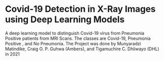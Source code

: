 # Covid-19 Detection in X-Ray Images using Deep Learning Models
A deep learning model to distinguish Covid-19 virus from Pneumonia Positive patients from MRI Scans. The classes are Covid-19, Pneumonia Positive  , and No Pneumonia.
The Project was done by Munyaradzi Matindike, Craig O. P. Guhwa (Ambers), and Tigamuchire C. Dhliwayo (DHL) in 2021
